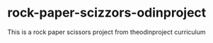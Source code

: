 # rock-paper-scizzors-odinproject
This is a rock paper scissors project from theodinproject curriculum
